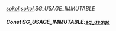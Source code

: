 _[sokol](../../modules/sokol/sokol-module.md):[sokol](../../modules/sokol/sokol-module.md).SG\_USAGE\_IMMUTABLE_
##### Const SG\_USAGE\_IMMUTABLE:[sg_usage](../../modules/sokol/sokol-sg_usage.md)
